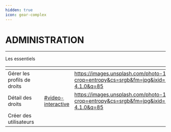 ```yaml
---
hidden: true
icon: gear-complex
---
```


# ADMINISTRATION

***

Les essentiels&#x20;

<table data-view="cards"><thead><tr><th></th><th></th><th data-hidden data-card-target data-type="content-ref"></th><th data-hidden data-type="image"></th></tr></thead><tbody><tr><td>Gérer les profils de droits</td><td></td><td></td><td><a href="https://images.unsplash.com/photo-1683117927786-f146451082fb?crop=entropy&#x26;cs=srgb&#x26;fm=jpg&#x26;ixid=M3wxOTcwMjR8MHwxfHNlYXJjaHw1fHxtYWlsfGVufDB8fHx8MTc1NDkyMTg4Mnww&#x26;ixlib=rb-4.1.0&#x26;q=85">https://images.unsplash.com/photo-1683117927786-f146451082fb?crop=entropy&#x26;cs=srgb&#x26;fm=jpg&#x26;ixid=M3wxOTcwMjR8MHwxfHNlYXJjaHw1fHxtYWlsfGVufDB8fHx8MTc1NDkyMTg4Mnww&#x26;ixlib=rb-4.1.0&#x26;q=85</a></td></tr><tr><td>Détail des droits</td><td></td><td><a href="../collecte-automatique/parametrage-google-drive.md#video-interactive">#video-interactive</a></td><td><a href="https://images.unsplash.com/photo-1553895501-af9e282e7fc1?crop=entropy&#x26;cs=srgb&#x26;fm=jpg&#x26;ixid=M3wxOTcwMjR8MHwxfHNlYXJjaHwxfHxHT09HTEV8ZW58MHx8fHwxNzU0OTE0NTQ3fDA&#x26;ixlib=rb-4.1.0&#x26;q=85">https://images.unsplash.com/photo-1553895501-af9e282e7fc1?crop=entropy&#x26;cs=srgb&#x26;fm=jpg&#x26;ixid=M3wxOTcwMjR8MHwxfHNlYXJjaHwxfHxHT09HTEV8ZW58MHx8fHwxNzU0OTE0NTQ3fDA&#x26;ixlib=rb-4.1.0&#x26;q=85</a></td></tr><tr><td>Créer des utilisateurs </td><td></td><td></td><td></td></tr></tbody></table>
